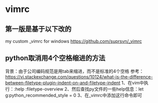 # vimrc
## 第一版是基于以下改的
my custom _vimrc for windows
https://github.com/suprsvn/_vimrc
##
## python取消用4个空格缩进的方法
背景：由于公司编码规范是用tab来缩进，而不是标准的4个空格
参考：https://vi.stackexchange.com/questions/10124/what-is-the-difference-between-filetype-plugin-indent-on-and-filetype-indent
1、在vim中执行：:help :filetype-overview
2、然后查找py文件的一些help信息：let g:python_recommended_style = 0
3、在_vimrc中添加这行命令即可
